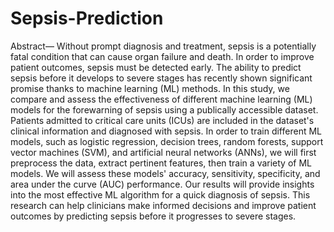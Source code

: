# Sepsis-Prediction

Abstract— Without prompt diagnosis and treatment, 
sepsis is a potentially fatal condition that can cause organ 
failure and death. In order to improve patient outcomes, 
sepsis must be detected early. The ability to predict sepsis 
before it develops to severe stages has recently shown
significant promise thanks to machine learning (ML) 
methods. In this study, we compare and assess the 
effectiveness of different machine learning (ML) models
for the forewarning of sepsis using a publically accessible 
dataset. Patients admitted to critical care units (ICUs) 
are included in the dataset's clinical information and 
diagnosed with sepsis. In order to train different ML 
models, such as logistic regression, decision trees, 
random forests, support vector machines (SVM), and 
artificial neural networks (ANNs), we will first 
preprocess the data, extract pertinent features, then train 
a variety of ML models. We will assess these models' 
accuracy, sensitivity, specificity, and area under the 
curve (AUC) performance. Our results will provide 
insights into the most effective ML algorithm for a quick 
diagnosis of sepsis. This research can help clinicians 
make informed decisions and improve patient outcomes 
by predicting sepsis before it progresses to severe stages.
